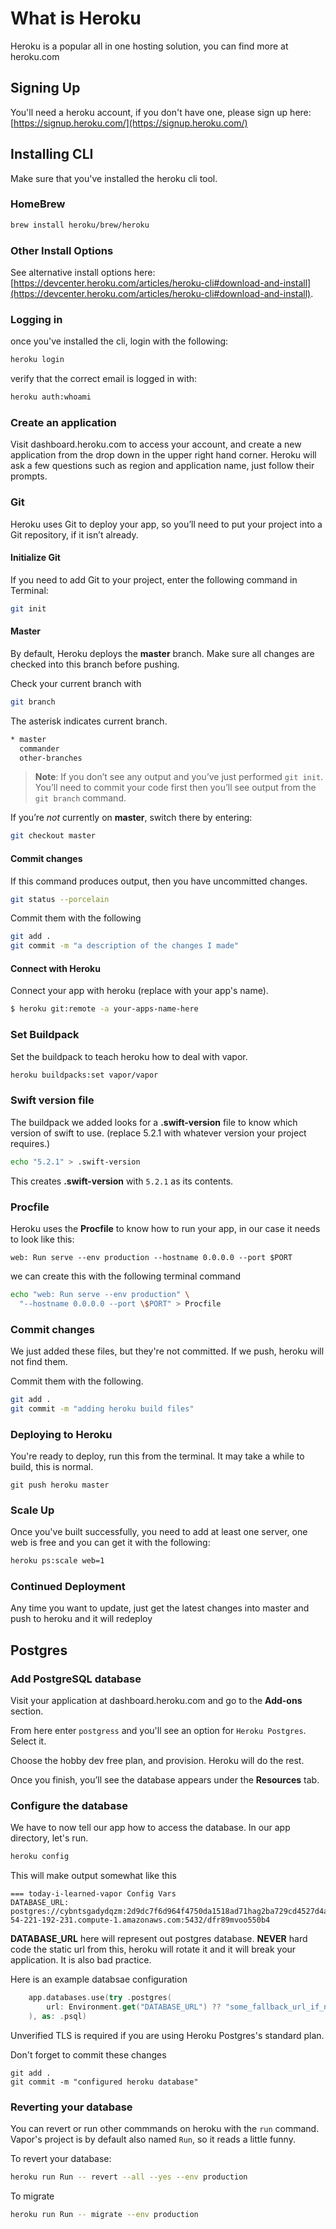 # What is Heroku

Heroku is a popular all in one hosting solution, you can find more at heroku.com

## Signing Up

You'll need a heroku account, if you don't have one, please sign up here: [https://signup.heroku.com/](https://signup.heroku.com/)

## Installing CLI

Make sure that you've installed the heroku cli tool.

### HomeBrew

```bash
brew install heroku/brew/heroku
```

### Other Install Options

See alternative install options here: [https://devcenter.heroku.com/articles/heroku-cli#download-and-install](https://devcenter.heroku.com/articles/heroku-cli#download-and-install).

### Logging in

once you've installed the cli, login with the following:

```bash
heroku login
```

verify that the correct email is logged in with:

```bash
heroku auth:whoami
```

### Create an application

Visit dashboard.heroku.com to access your account, and create a new application from the drop down in the upper right hand corner. Heroku will ask a few questions such as region and application name, just follow their prompts.

### Git

Heroku uses Git to deploy your app, so you’ll need to put your project into a Git repository, if it isn’t already.

#### Initialize Git

If you need to add Git to your project, enter the following command in Terminal:

```bash
git init
```

#### Master

By default, Heroku deploys the **master** branch. Make sure all changes are checked into this branch before pushing.

Check your current branch with

```bash
git branch
```

The asterisk indicates current branch.

```bash
* master
  commander
  other-branches
```

> **Note**: If you don’t see any output and you’ve just performed `git init`. You’ll need to commit your code first then you’ll see output from the `git branch` command.


If you’re _not_ currently on **master**, switch there by entering:

```bash
git checkout master
```

#### Commit changes

If this command produces output, then you have uncommitted changes.

```bash
git status --porcelain
```

Commit them with the following

```bash
git add .
git commit -m "a description of the changes I made"
```

#### Connect with Heroku

Connect your app with heroku (replace with your app's name).

```bash
$ heroku git:remote -a your-apps-name-here
```

### Set Buildpack

Set the buildpack to teach heroku how to deal with vapor.

```bash
heroku buildpacks:set vapor/vapor
```

### Swift version file

The buildpack we added looks for a **.swift-version** file to know which version of swift to use. (replace 5.2.1 with whatever version your project requires.)

```bash
echo "5.2.1" > .swift-version
```

This creates **.swift-version** with `5.2.1` as its contents.


### Procfile

Heroku uses the **Procfile** to know how to run your app, in our case it needs to look like this:

```
web: Run serve --env production --hostname 0.0.0.0 --port $PORT
```

we can create this with the following terminal command

```bash
echo "web: Run serve --env production" \
  "--hostname 0.0.0.0 --port \$PORT" > Procfile
```

### Commit changes

We just added these files, but they're not committed. If we push, heroku will not find them.

Commit them with the following.

```bash
git add .
git commit -m "adding heroku build files"
```

### Deploying to Heroku

You're ready to deploy, run this from the terminal. It may take a while to build, this is normal.

```none
git push heroku master
```

### Scale Up

Once you've built successfully, you need to add at least one server, one web is free and you can get it with the following:

```bash
heroku ps:scale web=1
```

### Continued Deployment

Any time you want to update, just get the latest changes into master and push to heroku and it will redeploy

## Postgres

### Add PostgreSQL database

Visit your application at dashboard.heroku.com and go to the **Add-ons** section.

From here enter `postgress` and you'll see an option for `Heroku Postgres`. Select it.

Choose the hobby dev free plan, and provision. Heroku will do the rest.

Once you finish, you’ll see the database appears under the **Resources** tab.

### Configure the database

We have to now tell our app how to access the database. In our app directory, let's run.

```bash
heroku config
```

This will make output somewhat like this

```none
=== today-i-learned-vapor Config Vars
DATABASE_URL: postgres://cybntsgadydqzm:2d9dc7f6d964f4750da1518ad71hag2ba729cd4527d4a18c70e024b11cfa8f4b@ec2-54-221-192-231.compute-1.amazonaws.com:5432/dfr89mvoo550b4
```

**DATABASE_URL** here will represent out postgres database. **NEVER** hard code the static url from this, heroku will rotate it and it will break your application. It is also bad practice.

Here is an example databsae configuration

```swift
    app.databases.use(try .postgres(
        url: Environment.get("DATABASE_URL") ?? "some_fallback_url_if_needed"
    ), as: .psql)
```

Unverified TLS is required if you are using Heroku Postgres's standard plan.

Don't forget to commit these changes

```none
git add .
git commit -m "configured heroku database"
```

### Reverting your database

You can revert or run other commmands on heroku with the `run` command. Vapor's project is by default also named `Run`, so it reads a little funny.

To revert your database:

```bash
heroku run Run -- revert --all --yes --env production
```

To migrate

```bash
heroku run Run -- migrate --env production
```
